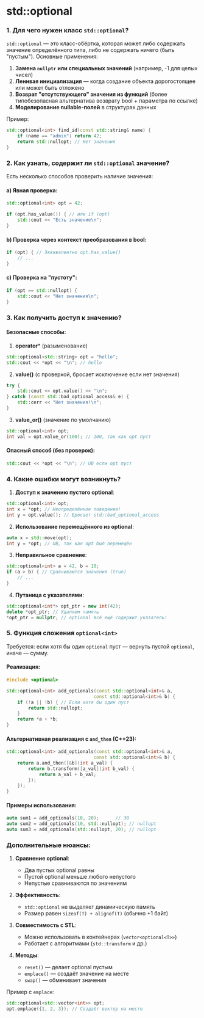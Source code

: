 # std::optional

### 1. Для чего нужен класс `std::optional`?

`std::optional` — это класс-обёртка, которая может либо содержать значение определённого типа, либо не содержать ничего (быть "пустым"). Основные применения:

1. **Замена `nullptr` или специальных значений** (например, -1 для целых чисел)
2. **Ленивая инициализация** — когда создание объекта дорогостоящее или может быть отложено
3. **Возврат "отсутствующего" значения из функций** (более типобезопасная альтернатива возврату bool + параметра по ссылке)
4. **Моделирование nullable-полей** в структурах данных

Пример:
```cpp
std::optional<int> find_id(const std::string& name) {
    if (name == "admin") return 42;
    return std::nullopt; // Нет значения
}
```

### 2. Как узнать, содержит ли `std::optional` значение?

Есть несколько способов проверить наличие значения:

#### a) Явная проверка:
```cpp
std::optional<int> opt = 42;

if (opt.has_value()) { // или if (opt)
    std::cout << "Есть значение\n";
}
```

#### b) Проверка через контекст преобразования в bool:
```cpp
if (opt) { // Эквивалентно opt.has_value()
    // ...
}
```

#### c) Проверка на "пустоту":
```cpp
if (opt == std::nullopt) {
    std::cout << "Нет значения\n";
}
```

### 3. Как получить доступ к значению?

#### Безопасные способы:
1. **operator*** (разыменование)
```cpp
std::optional<std::string> opt = "hello";
std::cout << *opt << "\n"; // hello
```

2. **value()** (с проверкой, бросает исключение если нет значения)
```cpp
try {
    std::cout << opt.value() << "\n";
} catch (const std::bad_optional_access& e) {
    std::cerr << "Нет значения!\n";
}
```

3. **value_or()** (значение по умолчанию)
```cpp
std::optional<int> opt;
int val = opt.value_or(100); // 100, так как opt пуст
```

#### Опасный способ (без проверок):
```cpp
std::cout << *opt << "\n"; // UB если opt пуст
```

### 4. Какие ошибки могут возникнуть?

1. **Доступ к значению пустого optional**:
```cpp
std::optional<int> opt;
int x = *opt; // Неопределённое поведение!
int y = opt.value(); // Бросает std::bad_optional_access
```

2. **Использование перемещённого из optional**:
```cpp
auto x = std::move(opt);
int y = *opt; // UB, так как opt был перемещён
```

3. **Неправильное сравнение**:
```cpp
std::optional<int> a = 42, b = 10;
if (a > b) { // Сравниваются значения (true)
    // ...
}
```

4. **Путаница с указателями**:
```cpp
std::optional<int*> opt_ptr = new int(42);
delete *opt_ptr; // Удаляем память
*opt_ptr = nullptr; // optional всё ещё содержит указатель!
```

### 5. Функция сложения `optional<int>`

Требуется: если хотя бы один `optional` пуст — вернуть пустой `optional`, иначе — сумму.

#### Реализация:
```cpp
#include <optional>

std::optional<int> add_optionals(const std::optional<int>& a, 
                                const std::optional<int>& b) {
    if (!a || !b) { // Если хотя бы один пуст
        return std::nullopt;
    }
    return *a + *b;
}
```

#### Альтернативная реализация с `and_then` (C++23):
```cpp
std::optional<int> add_optionals(const std::optional<int>& a,
                                const std::optional<int>& b) {
    return a.and_then([&b](int a_val) {
        return b.transform([a_val](int b_val) {
            return a_val + b_val;
        });
    });
}
```

#### Примеры использования:
```cpp
auto sum1 = add_optionals(10, 20);      // 30
auto sum2 = add_optionals(10, std::nullopt); // nullopt
auto sum3 = add_optionals(std::nullopt, 20); // nullopt
```

### Дополнительные нюансы:

1. **Сравнение optional**:
    - Два пустых optional равны
    - Пустой optional меньше любого непустого
    - Непустые сравниваются по значениям

2. **Эффективность**:
    - `std::optional` не выделяет динамическую память
    - Размер равен `sizeof(T) + alignof(T)` (обычно +1 байт)

3. **Совместимость с STL**:
    - Можно использовать в контейнерах (`vector<optional<T>>`)
    - Работает с алгоритмами (`std::transform` и др.)

4. **Методы**:
    - `reset()` — делает optional пустым
    - `emplace()` — создаёт значение на месте
    - `swap()` — обменивает значения

Пример с `emplace`:
```cpp
std::optional<std::vector<int>> opt;
opt.emplace({1, 2, 3}); // Создаёт вектор на месте
```